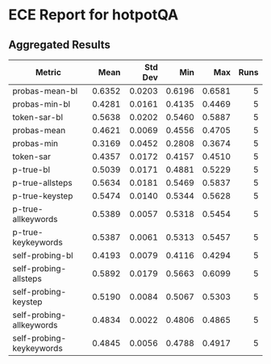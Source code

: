 # ECE Report for hotpotQA

## Aggregated Results

| Metric | Mean | Std Dev | Min | Max | Runs |
|--------|------:|--------:|----:|----:|-----:|
| probas-mean-bl | 0.6352 | 0.0203 | 0.6196 | 0.6581 | 5 |
| probas-min-bl | 0.4281 | 0.0161 | 0.4135 | 0.4469 | 5 |
| token-sar-bl | 0.5638 | 0.0202 | 0.5460 | 0.5887 | 5 |
| probas-mean | 0.4621 | 0.0069 | 0.4556 | 0.4705 | 5 |
| probas-min | 0.3169 | 0.0452 | 0.2808 | 0.3674 | 5 |
| token-sar | 0.4357 | 0.0172 | 0.4157 | 0.4510 | 5 |
| p-true-bl | 0.5039 | 0.0171 | 0.4881 | 0.5229 | 5 |
| p-true-allsteps | 0.5634 | 0.0181 | 0.5469 | 0.5837 | 5 |
| p-true-keystep | 0.5474 | 0.0140 | 0.5344 | 0.5628 | 5 |
| p-true-allkeywords | 0.5389 | 0.0057 | 0.5318 | 0.5454 | 5 |
| p-true-keykeywords | 0.5387 | 0.0061 | 0.5313 | 0.5457 | 5 |
| self-probing-bl | 0.4193 | 0.0079 | 0.4116 | 0.4294 | 5 |
| self-probing-allsteps | 0.5892 | 0.0179 | 0.5663 | 0.6099 | 5 |
| self-probing-keystep | 0.5190 | 0.0084 | 0.5067 | 0.5303 | 5 |
| self-probing-allkeywords | 0.4834 | 0.0022 | 0.4806 | 0.4865 | 5 |
| self-probing-keykeywords | 0.4845 | 0.0056 | 0.4788 | 0.4917 | 5 |
